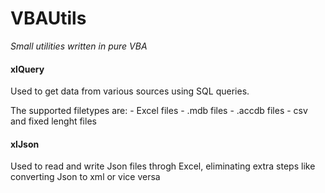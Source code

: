 VBAUtils
=========

*Small utilities written in pure VBA*

####  xlQuery

   Used to get data from various sources using SQL queries.

   The supported filetypes are:
    - Excel files
    - .mdb files
    - .accdb files
    - csv and fixed lenght files
    
####  xlJson

  Used to read and write Json files throgh Excel, eliminating extra steps like converting Json to xml or vice versa
